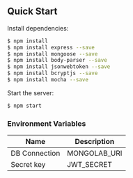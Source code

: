 ## Quick Start
Install dependencies:
```bash
$ npm install
$ npm install express --save
$ npm install mongoose --save
$ npm install body-parser --save
$ npm install jsonwebtoken --save
$ npm install bcryptjs --save
$ npm install mocha --save
```

Start the server:
```bash
$ npm start
```

### Environment Variables

| Name | Description |
| ---- | ----------- |
| DB Connection | MONGOLAB_URI
| Secret key | JWT_SECRET  


